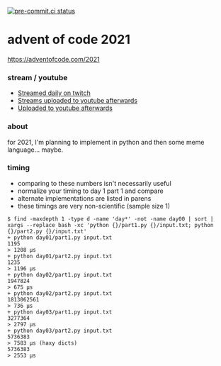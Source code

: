 [![pre-commit.ci status](https://results.pre-commit.ci/badge/github/anthonywritescode/aoc2021/main.svg)](https://results.pre-commit.ci/latest/github/anthonywritescode/aoc2021/main)

advent of code 2021
===================

https://adventofcode.com/2021

### stream / youtube

- [Streamed daily on twitch](https://twitch.tv/anthonywritescode)
- [Streams uploaded to youtube afterwards](https://www.youtube.com/channel/UChPxcypesw8L-iqltstSI4Q)
- [Uploaded to youtube afterwards](https://www.youtube.com/anthonywritescode)

### about

for 2021, I'm planning to implement in python and then some meme language...
maybe.

### timing

- comparing to these numbers isn't necessarily useful
- normalize your timing to day 1 part 1 and compare
- alternate implementations are listed in parens
- these timings are very non-scientific (sample size 1)

```console
$ find -maxdepth 1 -type d -name 'day*' -not -name day00 | sort | xargs --replace bash -xc 'python {}/part1.py {}/input.txt; python {}/part2.py {}/input.txt'
+ python day01/part1.py input.txt
1195
> 1208 μs
+ python day01/part2.py input.txt
1235
> 1196 μs
+ python day02/part1.py input.txt
1947824
> 675 μs
+ python day02/part2.py input.txt
1813062561
> 736 μs
+ python day03/part1.py input.txt
3277364
> 2797 μs
+ python day03/part2.py input.txt
5736383
> 7583 μs (haxy dicts)
5736383
> 2553 μs
```
